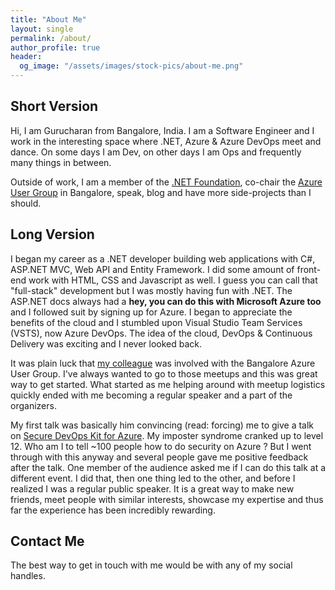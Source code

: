 ```yaml
---
title: "About Me"
layout: single
permalink: /about/
author_profile: true
header:
  og_image: "/assets/images/stock-pics/about-me.png"
---
```


## Short Version

Hi, I am Gurucharan from Bangalore, India. I am a Software Engineer and I work in the interesting space where .NET, Azure & Azure DevOps meet and dance. On some days I am Dev, on other days I am Ops and frequently many things in between.

Outside of work, I am a member of the [.NET Foundation](https://dotnetfoundation.org), co-chair the [Azure User Group](https://www.meetup.com/Microsoft-Azure-Bangalore/) in Bangalore, speak, blog and have more side-projects than I should.

## Long Version

I began my career as a .NET developer building web applications with C#, ASP.NET MVC, Web API and Entity Framework. I did some amount of front-end work with HTML, CSS and Javascript as well. I guess you can call that "full-stack" development but I was mostly having fun with .NET. The ASP.NET docs always had a **hey, you can do this with Microsoft Azure too** and I followed suit by signing up for Azure. I began to appreciate the benefits of the cloud and I stumbled upon Visual Studio Team Services (VSTS), now Azure DevOps. The idea of the cloud, DevOps & Continuous Delivery was exciting and I never looked back.

It was plain luck that [my colleague](https://www.linkedin.com/in/ilyasf/) was involved with the Bangalore Azure User Group. I've always wanted to go to those meetups and this was great way to get started. What started as me helping around with meetup logistics quickly ended with me becoming a regular speaker and a part of the organizers.

My first talk was basically him convincing (read: forcing) me to give a talk on [Secure DevOps Kit for Azure](https://azsk.azurewebsites.net). My imposter syndrome cranked up to level 12. Who am I to tell ~100 people how to do security on Azure ? But I went through with this anyway and several people gave me positive feedback after the talk. One member of the audience asked me if I can do this talk at a different event. I did that, then one thing led to the other, and before I realized I was a regular public speaker. It is a great way to make new friends, meet people with similar interests, showcase my expertise and thus far the experience has been incredibly rewarding.

## Contact Me

The best way to get in touch with me would be with any of my social handles.
